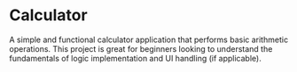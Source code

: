 # Calculator
A simple and functional calculator application that performs basic arithmetic operations. This project is great for beginners looking to understand the fundamentals of logic implementation and UI handling (if applicable).
